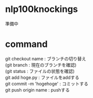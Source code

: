# nlp100knockings
準備中

# command
git checkout name : ブランチの切り替え  
(git branch : 現在のブランチを確認)  
(git status : ファイルの状態を確認)  
git add hoge.py : ファイルをaddする  
git commit -m 'hogehoge' : コミットする  
git push origin name : pushする

